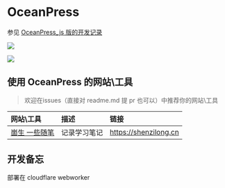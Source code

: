 # OceanPress

参见 [OceanPress_js 版的开发记录 ](https://shenzilong.cn/%E6%83%B3%E6%B3%95/%E9%A1%B9%E7%9B%AE/OceanPress_js)

[![](https://data.jsdelivr.com/v1/package/gh/siyuan-note/oceanpress/badge?style=rounded)](https://www.jsdelivr.com/package/gh/siyuan-note/oceanpress)

![](./apps/frontend/public/ocean_press-log.png)

## 使用 OceanPress 的网站\工具

> 欢迎在issues（直接对 readme.md 提 pr 也可以）中推荐你的网站\工具

| 网站\工具 | 描述 | 链接 |
| :------ | :------ | :------ |
|[崮生 一些随笔](https://shenzilong.cn)| 记录学习笔记 | https://shenzilong.cn|


## 开发备忘

部署在 cloudflare webworker